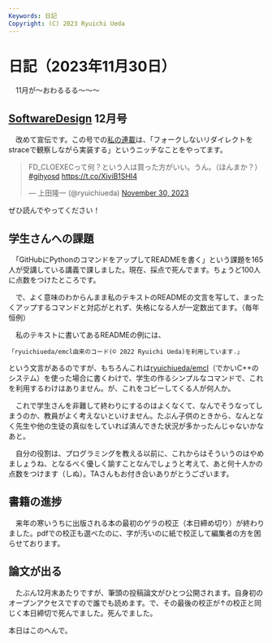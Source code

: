```yaml
---
Keywords: 日記
Copyright: (C) 2023 Ryuichi Ueda
---
```


# 日記（2023年11月30日）

　11月が〜おわるるる〜〜〜

## [SoftwareDesign](https://www.amazon.co.jp/shop/ryuichiueda/list/7MLC9JANITU0?tag=onamzryuichiu-22&ref_=aip_sf_list_spv_ofs_mixed_d) 12月号

　改めて宣伝です。この号での[私の連載](/?page=sd_rusty_bash)は、「フォークしないリダイレクトをstraceで観察しながら実装する」というニッチなことをやってます。

<blockquote class="twitter-tweet"><p lang="ja" dir="ltr">FD_CLOEXECって何？という人は買った方がいい。うん。（ほんまか？） <a href="https://twitter.com/hashtag/gihyosd?src=hash&amp;ref_src=twsrc%5Etfw">#gihyosd</a> <a href="https://t.co/XiviB1SHI4">https://t.co/XiviB1SHI4</a></p>&mdash; 上田隆一 (@ryuichiueda) <a href="https://twitter.com/ryuichiueda/status/1730163911339786717?ref_src=twsrc%5Etfw">November 30, 2023</a></blockquote> <script async src="https://platform.twitter.com/widgets.js" charset="utf-8"></script>


ぜひ読んでやってください！

## 学生さんへの課題

　「GitHubにPythonのコマンドをアップしてREADMEを書く」という課題を165人が受講している講義で課しました。現在、採点で死んでます。ちょうど100人に点数をつけたところです。

　で、よく意味のわからんまま私のテキストのREADMEの文言を写して、まったくアップするコマンドと対応がとれず、失格になる人が一定数出てます。（毎年恒例）

　私のテキストに書いてあるREADMEの例には、

```
「ryuichiueda/emcl由来のコード(© 2022 Ryuichi Ueda)を利用しています.」
```

という文言があるのですが、もちろんこれは[ryuichiueda/emcl](https://github.com/ryuichiueda/emcl)（でかいC++のシステム）を使った場合に書くわけで、学生の作るシンプルなコマンドで、これを利用するわけはありません。が、これをコピーしてくる人が何人か。

　これで学生さんを非難して終わりにするのはよくなくて、なんでそうなってしまうのか、教員がよく考えないといけません。たぶん子供のときから、なんとなく先生や他の生徒の真似をしていれば済んできた状況が多かったんじゃないかなあと。

　自分の役割は、プログラミングを教える以前に、これからはそういうのはやめましょうね、となるべく優しく諭すことなんでしょうと考えて、あと何十人かの点数をつけます（しぬ）。TAさんもお付き合いありがとうございます。

## 書籍の進捗

　来年の寒いうちに出版される本の最初のゲラの校正（本日締め切り）が終わりました。pdfでの校正も選べたのに、字が汚いのに紙で校正して編集者の方を困らせております。

## 論文が出る

　たぶん12月末あたりですが、筆頭の投稿論文がひとつ公開されます。自身初のオープンアクセスですので誰でも読めます。で、その最後の校正が↑の校正と同じく本日締切で死んでました。死んでました。

本日はこのへんで。


